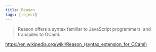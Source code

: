 ```yaml
---
title: Reason
tags: [reject]
---
```


> Reason offers a syntax familiar to JavaScript programmers, and transpiles to
> OCaml.

<https://en.wikipedia.org/wiki/Reason_(syntax_extension_for_OCaml)>
